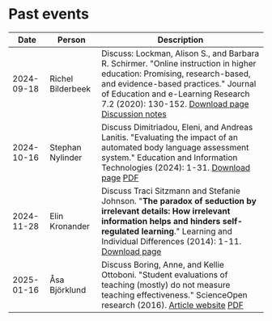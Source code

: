 # Past events

Date      |Person           |Description
----------|-----------------|----------------------------------------------------
2024-09-18|Richel Bilderbeek|Discuss: Lockman, Alison S., and Barbara R. Schirmer. "Online instruction in higher education: Promising, research-based, and evidence-based practices." Journal of Education and e-Learning Research 7.2 (2020): 130-152. [Download page](https://eric.ed.gov/?id=EJ1258655) [Discussion notes](events/20240918/20240918.md)
2024-10-16|Stephan Nylinder |Discuss Dimitriadou, Eleni, and Andreas Lanitis. "Evaluating the impact of an automated body language assessment system." Education and Information Technologies (2024): 1-31. [Download page](https://link.springer.com/article/10.1007/s10639-024-12931-5) [PDF](papers/dimitriadou_and_lanitis_2024.pdf)
2024-11-28|Elin Kronander   |Discuss Traci Sitzmann and Stefanie Johnson. "**The paradox of seduction by irrelevant details: How irrelevant information helps and hinders self-regulated learning**." Learning and Individual Differences (2014): 1-11. [Download page](https://doi.org/10.1016/j.lindif.2014.05.009)
2025-01-16|Åsa Björklund    |Discuss Boring, Anne, and Kellie Ottoboni. "Student evaluations of teaching (mostly) do not measure teaching effectiveness." ScienceOpen research (2016). [Article website](https://www.scienceopen.com/document/read?vid=818d8ec0-5908-47d8-86b4-5dc38f04b23e) [PDF](papers/boring_et_al_2016.pdf)
